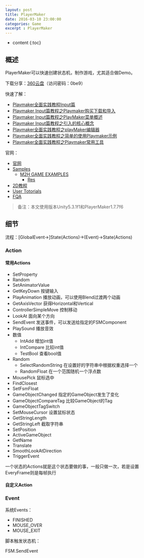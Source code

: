```yaml
---
layout: post
title: PlayerMaker
date: 2016-03-10 23:00:00
categories: Game
excerpt : PlayerMaker
---
```


* content
{:toc}

## 概述

PlayerMaker可以快速创建状态机，制作游戏，尤其适合做Demo。

下载分享：[360云盘](https://yunpan.cn/cYrZRdkGUEPjK)（访问密码：0be9）

快速了解：

- [Playmaker全面实践教程Input篇](http://wenku.it168.com/d_001616632.shtml)
- [Playmaker Input篇教程之Playmaker购买下载和导入](http://my.oschina.net/u/1585857/blog/417643)
- [Playmaker Input篇教程之PlayMaker菜单概述](http://my.oschina.net/u/1585857/blog/418091)
- [Playmaker Input篇教程之引入的核心概念](http://my.oschina.net/u/1585857/blog/418586)
- [Playmaker全面实践教程之playMaker编辑器](http://my.oschina.net/u/1585857/blog/419610)
- [Playmaker全面实践教程之简单的使用Playmaker示例](http://my.oschina.net/u/1585857/blog/419983)
- [Playmaker全面实践教程之Playmaker常用工具](http://my.oschina.net/u/1585857/blog/420460)

官网：

- [官网](http://www.hutonggames.com/)
- [Samples](http://www.hutonggames.com/samples.php)
	- [M2H GAME EXAMPLES](https://hutonggames.fogbugz.com/default.asp?W880)
		- [Res](https://www.assetstore.unity3d.com/en/#!/content/116)
- [2D教程](https://github.com/jeanfabre/PlayMaker--UnityLearn--2dPlatformer)
- [User Totorials](https://hutonggames.fogbugz.com/default.asp?W548)
- [FQA](https://hutonggames.fogbugz.com/default.asp?W624)

> 备注：本文使用版本Unity5.3.1f1和PlayerMaker1.7.7f6

## 细节

流程：[GlobalEvent->]State(Actions)->(Event)->State(Actions)

### Action

#### 常用Actions

- SetProperty
- Random
- SetAnimatorValue
- GetKeyDown 按键输入
- PlayAnimation 播放动画，可以使用Blend过渡两个动画
- GetAxisVector 获得Horizontal和Vertical
- ControllerSimpleMove 控制移动
- LookAt 面向某个方向
- SendEvent 发送事件，可以发送给指定的FSMComponent
- PlaySound 播放音效
- 数值
	- IntAdd 增加int值
	- IntCompare 比较int值
	- TestBool 查看bool值
- Random
	- SelectRandomString 在设置好的字符串中根据权重选择一个
	- RandomFloat 在一个范围随机一个浮点数
- MousePick 鼠标选中
- FindClosest
- SetFsmFloat
- GameObjectChanged 指定的GameObject发生了变化
- GameObjectCompareTag 比较GameObject的Tag
- GameObjectTagSwitch
- SetMouseCursor 设置鼠标状态
- GetStringLength
- GetStringLeft 截取字符串
- SetPosition
- ActiveGameObject
- GetName
- Translate
- SmoothLookAtDirection
- TriggerEvent

一个状态的Actions就是这个状态要做的事，一般只做一次，若是设置EveryFrame则是每帧执行

#### 自定义Action



### Event

系统Events：

- FINISHED
- MOUSE_OVER
- MOUSE_EXIT

脚本触发状态机：

FSM.SendEvent
